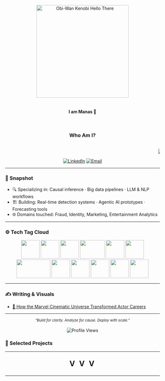 <div align="center">

  <img src="https://preview.redd.it/how-popular-was-obi-wans-hello-there-in-anh-until-rots-came-v0-a2t3qburcrka1.jpg?width=320&crop=smart&auto=webp&s=e22fda155446ed4bc3c31518f20eb49bfa557e67" alt="Obi-Wan Kenobi Hello There" width="300"/>
  <br>
  <br>
  <h4>I am Manas 🔧</h4>
  <br>
  <h3>Who Am I?</h3>
  <br>
  <marquee behavior="scroll" direction="left" scrollamount="8">
    <img src="https://readme-typing-svg.herokuapp.com?font=Fira+Code&size=30&duration=3000&pause=1000&color=2E97F7&center=true&vCenter=true&width=600&lines=Data+Scientist;AI/ML+Engineer;Cloud+Native+Builder;Certified+Cloud+Practitioner;Causal+Analysis;Generative+AI;AWS+NLP+Vision" alt="Typing SVG" />
  </marquee>
  
  <br>

  [![LinkedIn](https://img.shields.io/badge/LinkedIn-0077B5?style=for-the-badge&logo=linkedin&logoColor=white)](https://linkedin.com/in/manastokale)
  [![Email](https://img.shields.io/badge/Email-D14836?style=for-the-badge&logo=gmail&logoColor=white)](mailto:manastokale@gmail.com)

</div>

---

### 🧠 Snapshot
- 🔍 Specializing in: Causal inference · Big data pipelines · LLM & NLP workflows
- 🏗️ Building: Real-time detection systems · Agentic AI prototypes · Forecasting tools
- 🌐 Domains touched: Fraud, Identity, Marketing, Entertainment Analytics

---

### ⚙️ Tech Tag Cloud
<div align="center">

<a href="https://www.python.org" title="Python"><img src="https://cdn.jsdelivr.net/gh/devicons/devicon/icons/python/python-original.svg" width="60" height="60"/></a>
<a href="https://pytorch.org" title="PyTorch"><img src="https://cdn.jsdelivr.net/gh/devicons/devicon/icons/pytorch/pytorch-original.svg" width="60" height="60"/></a>
<a href="https://www.tensorflow.org/" title="TensorFlow"><img src="https://cdn.jsdelivr.net/gh/devicons/devicon/icons/tensorflow/tensorflow-original.svg" width="60" height="60"/></a>
<a href="https://scikit-learn.org" title="Scikit-learn"><img src="https://scikit-learn.org/stable/_static/scikit-learn-logo-small.png" width="80" height="60"/></a>
<a href="https://fastapi.tiangolo.com/" title="FastAPI"><img src="https://cdn.jsdelivr.net/gh/devicons/devicon/icons/fastapi/fastapi-original.svg" width="60" height="60"/></a>
<a href="https://www.docker.com/" title="Docker"><img src="https://cdn.jsdelivr.net/gh/devicons/devicon/icons/docker/docker-original.svg" width="60" height="60"/></a>
<a href="https://aws.amazon.com/" title="AWS"><img src="https://d0.awsstatic.com/logos/powered-by-aws-white.png" width="110" height="60"/></a>
<a href="https://cloud.google.com/" title="GCP"><img src="https://cdn.jsdelivr.net/gh/devicons/devicon/icons/googlecloud/googlecloud-original.svg" width="60" height="60"/></a>
<a href="https://opencv.org/" title="OpenCV"><img src="https://cdn.jsdelivr.net/gh/devicons/devicon/icons/opencv/opencv-original.svg" width="60" height="60"/></a>
<a href="https://jupyter.org/" title="Jupyter"><img src="https://cdn.jsdelivr.net/gh/devicons/devicon/icons/jupyter/jupyter-original.svg" width="60" height="60"/></a>
<a href="https://github.com/langchain-ai/langchain" title="LangChain"><img src="https://avatars.githubusercontent.com/u/139895814?s=200&v=4" width="60" height="60"/></a>
<a href="https://duckdb.org" title="DuckDB"><img src="https://duckdb.org/images/logo-dl/DuckDB_Logo-horizontal.svg" width="60" height="60"/></a>
</div>

---

### ✍️ Writing & Visuals
- [📘 How the Marvel Cinematic Universe Transformed Actor Careers](https://medium.com/@mtokale2/how-the-marvel-cinematic-universe-transformed-actor-careers-396c3a8eb39b)

---

<div align="center">
  <sub><i>“Build for clarity. Analyze for cause. Deploy with scale.”</i></sub>
  <br><br>
  <img src="https://komarev.com/ghpvc/?username=ManasTokale&label=Profile%20Views&color=0e75b6&style=flat" alt="Profile Views" />
</div>

### 🚀 Selected Projects
<hr>
<p align="center" style="font-size: 24px; font-weight: bold; letter-spacing: 4px;">V V V</p>
<hr>